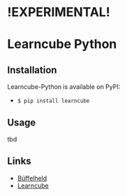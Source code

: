 # !EXPERIMENTAL!
# Learncube Python
## Installation
Learncube-Python is available on PyPI:
* ``$ pip install learncube``
## Usage
tbd
## Links
* [Büffelheld](https://bueffelheld.de/)
* [Learncube](https://www.learncube.com/)